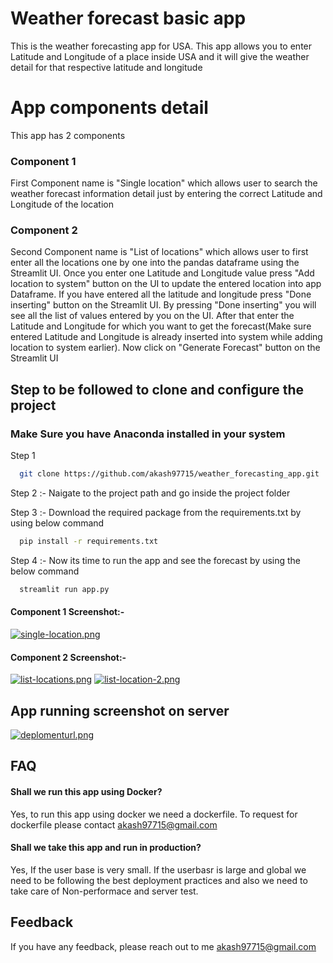 
# Weather forecast basic app

This is the weather forecasting app for USA. This app allows you to enter Latitude and Longitude of a place inside USA and it will give the weather detail for that respective latitude and longitude

# App components detail

This app has 2 components

### Component 1

First Component name is "Single location" which allows user to search the weather forecast information detail just by entering the correct Latitude and Longitude of the location

### Component 2

Second Component name is "List of locations" which allows user to first enter all the locations one by one into the pandas dataframe using the Streamlit UI. Once you enter one Latitude and Longitude value press "Add location to system" button on the UI to update the entered location into app Dataframe.
If you have entered all the latitude and longitude press "Done inserting" button on the Streamlit UI. By pressing "Done inserting" you will see all the list of values entered by you on the UI.
After that enter the Latitude and Longitude for which you want to get the forecast(Make sure entered Latitude and Longitude is already inserted into system while adding location to system earlier). Now click on "Generate Forecast" button on the Streamlit UI


## Step to be followed to clone and configure the project

### Make Sure you have Anaconda installed in your system

Step 1

```bash
  git clone https://github.com/akash97715/weather_forecasting_app.git

```
Step 2 :- 
Naigate to the project path and go inside the project folder

Step 3 :- Download the required package from the requirements.txt by using below command

```bash
  pip install -r requirements.txt
```

Step 4 :- Now its time to run the app and see the forecast by using the below command

```bash
  streamlit run app.py
```
#### Component 1 Screenshot:-

[![single-location.png](https://i.postimg.cc/q7FvmWNc/single-location.png)](https://postimg.cc/R3cmhsQq)

#### Component 2 Screenshot:-

[![list-locations.png](https://i.postimg.cc/vHxpRB06/list-locations.png)](https://postimg.cc/YhkXYpKp)
[![list-location-2.png](https://i.postimg.cc/rwxGLX6J/list-location-2.png)](https://postimg.cc/DSf4qNwJ)

## App running screenshot on server

[![deplomenturl.png](https://i.postimg.cc/fRQ3hVf3/deplomenturl.png)](https://postimg.cc/bsLYxNM8)


## FAQ

#### Shall we run this app using Docker?

Yes, to run this app using docker we need a dockerfile. To request for dockerfile please contact akash97715@gmail.com


#### Shall we take this app and run in production?

Yes, If the user base is very small. If the userbasr is large and global we need to be following the best deployment practices and also we need to take care of Non-performace and server test.


## Feedback

If you have any feedback, please reach out to me akash97715@gmail.com


